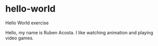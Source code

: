 # hello-world
Hello World exercise

Hello, my name is Ruben Acosta. I like watching animation and playing video games.
